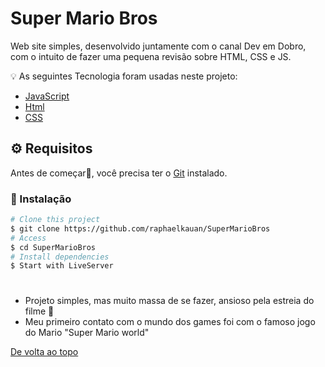 # Super Mario Bros

Web site simples, desenvolvido juntamente com o canal Dev em Dobro, com o intuito de fazer uma pequena revisão sobre HTML, CSS e JS.

💡 As seguintes Tecnologia foram usadas neste projeto:

- [JavaScript](https://developer.mozilla.org/pt-BR/docs/Web/JavaScript)
- [Html](https://developer.mozilla.org/pt-BR/docs/Web/HTML/Element/html/)
- [CSS](https://developer.mozilla.org/pt-BR/docs/Web/CSS)

## ⚙ Requisitos

Antes de começar🏁, você precisa ter o [Git](https://git-scm.com) instalado.

### 🔧 Instalação

```bash
# Clone this project
$ git clone https://github.com/raphaelkauan/SuperMarioBros
# Access
$ cd SuperMarioBros
# Install dependencies
$ Start with LiveServer
```

#

- Projeto simples, mas muito massa de se fazer, ansioso pela estreia do filme 🍄
- Meu primeiro contato com o mundo dos games foi com o famoso jogo do Mario "Super Mario world"

<a href="#top">De volta ao topo</a>
